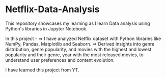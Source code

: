 # Netflix-Data-Analysis
This repository showcases my learning as I learn Data analysis using Python's libraries in Jupyter Notebook.  

In this project - 
=> I have analyzed Netflix dataset with Python libraries like NumPy, Pandas, Matplotlib and Seaborn. 
=> Derived insights into genre distribution, genre popularity, and movies with the highest and lowest popularity and their genre, year with the most released movies, to understand user preferences and content evolution. 

I have learned this project from YT. 
